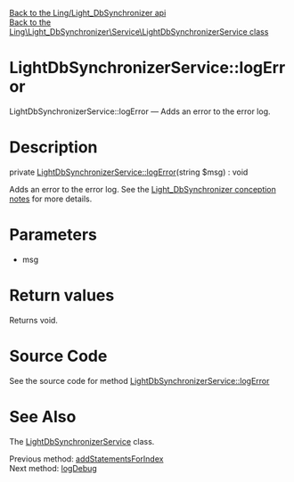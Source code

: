 [Back to the Ling/Light_DbSynchronizer api](https://github.com/lingtalfi/Light_DbSynchronizer/blob/master/doc/api/Ling/Light_DbSynchronizer.md)<br>
[Back to the Ling\Light_DbSynchronizer\Service\LightDbSynchronizerService class](https://github.com/lingtalfi/Light_DbSynchronizer/blob/master/doc/api/Ling/Light_DbSynchronizer/Service/LightDbSynchronizerService.md)


LightDbSynchronizerService::logError
================



LightDbSynchronizerService::logError — Adds an error to the error log.




Description
================


private [LightDbSynchronizerService::logError](https://github.com/lingtalfi/Light_DbSynchronizer/blob/master/doc/api/Ling/Light_DbSynchronizer/Service/LightDbSynchronizerService/logError.md)(string $msg) : void




Adds an error to the error log.
See the [Light_DbSynchronizer conception notes](https://github.com/lingtalfi/Light_DbSynchronizer/blob/master/doc/pages/conception-notes.md) for more details.




Parameters
================


- msg

    


Return values
================

Returns void.








Source Code
===========
See the source code for method [LightDbSynchronizerService::logError](https://github.com/lingtalfi/Light_DbSynchronizer/blob/master/Service/LightDbSynchronizerService.php#L1064-L1081)


See Also
================

The [LightDbSynchronizerService](https://github.com/lingtalfi/Light_DbSynchronizer/blob/master/doc/api/Ling/Light_DbSynchronizer/Service/LightDbSynchronizerService.md) class.

Previous method: [addStatementsForIndex](https://github.com/lingtalfi/Light_DbSynchronizer/blob/master/doc/api/Ling/Light_DbSynchronizer/Service/LightDbSynchronizerService/addStatementsForIndex.md)<br>Next method: [logDebug](https://github.com/lingtalfi/Light_DbSynchronizer/blob/master/doc/api/Ling/Light_DbSynchronizer/Service/LightDbSynchronizerService/logDebug.md)<br>

